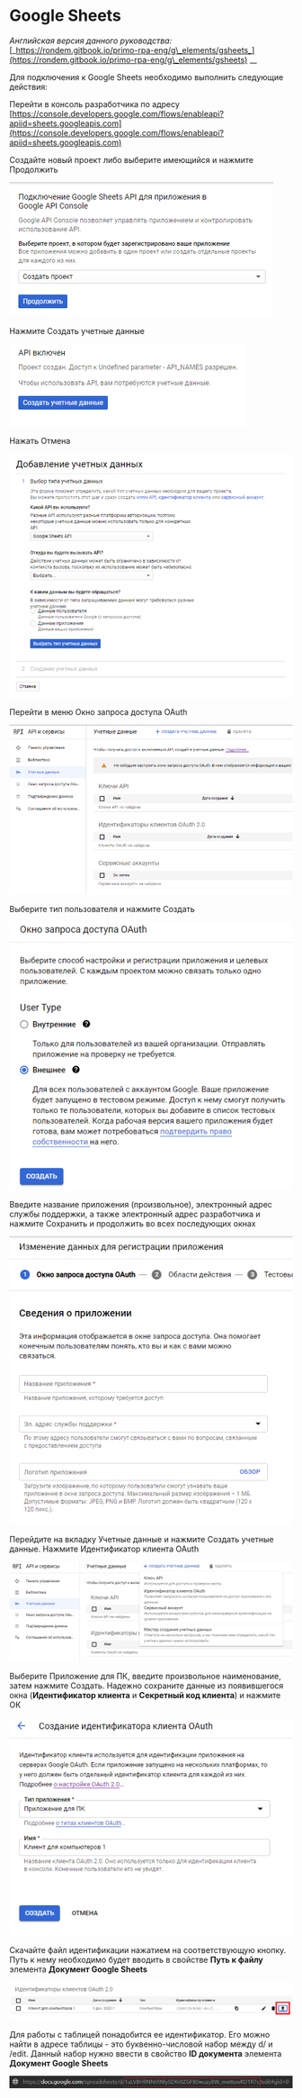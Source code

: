 # Google Sheets

_Английская версия данного руководства:_ [_https://rondem.gitbook.io/primo-rpa-eng/g\_elements/gsheets_](https://rondem.gitbook.io/primo-rpa-eng/g\_elements/gsheets) __&#x20;

Для подключения к Google Sheets необходимо выполнить следующие действия:

Перейти в консоль разработчика по адресу [https://console.developers.google.com/flows/enableapi?apiid=sheets.googleapis.com](https://console.developers.google.com/flows/enableapi?apiid=sheets.googleapis.com)

Создайте новый проект либо выберите имеющийся и нажмите Продолжить

![](<../../../.gitbook/assets/image (183).png>)

Нажмите Создать учетные данные

![](<../../../.gitbook/assets/image (112).png>)

Нажать Отмена

![](<../../../.gitbook/assets/image (35).png>)

Перейти в меню Окно запроса доступа OAuth

![](<../../../.gitbook/assets/image (172).png>)

Выберите тип пользователя и нажмите Создать

![](<../../../.gitbook/assets/image (21).png>)

Введите название приложения (произвольное), электронный адрес службы поддержки, а также электронный адрес разработчика и нажмите Сохранить и продолжить во всех последующих окнах

![](<../../../.gitbook/assets/image (17).png>)

Перейдите на вкладку Учетные данные и нажмите Создать учетные данные. Нажмите Идентификатор клиента OAuth

![](<../../../.gitbook/assets/image (228).png>)

Выберите Приложение для ПК, введите произвольное наименование, затем нажмите Создать. Надежно сохраните данные из появившегося окна (**Идентификатор клиента** и **Секретный код клиента**) и нажмите ОК

![](<../../../.gitbook/assets/image (152).png>)

Скачайте файл идентификации нажатием на соответствующую кнопку. Путь к нему необходимо будет вводить в свойстве **Путь к файлу** элемента **Документ Google Sheets**

![](<../../../.gitbook/assets/image (118).png>)

Для работы с таблицей понадобится ее идентификатор. Его можно найти в адресе таблицы - это буквенно-числовой набор между d/ и /edit. Данный набор нужно ввести в свойство **ID документа** элемента **Документ Google Sheets**

![](<../../../.gitbook/assets/image (205).png>)


